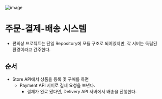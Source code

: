 ![image](https://github.com/user-attachments/assets/cd60adfa-96cf-4fb2-a038-d5ff873c79c1)

# 주문-결제-배송 시스템

- 편의상 프로젝트는 단일 Repository에 모듈 구조로 되어있지만, 각 서버는 독립된 환경이라고 간주한다.

## 순서

- Store API에서 상품을 등록 및 구매를 하면
  - Payment API 서버로 결제 요청을 보낸다.
    - 결제가 완료 됐다면, Delivery API 서버에서 배송을 진행한다.


